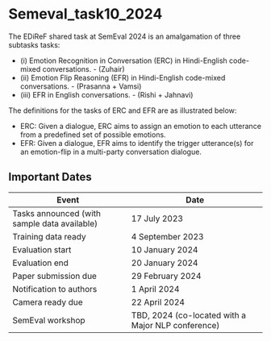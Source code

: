 # Semeval_task10_2024
The EDiReF shared task at SemEval 2024 is an amalgamation of three subtasks tasks:

- (i) Emotion Recognition in Conversation (ERC) in Hindi-English code-mixed conversations. - (Zuhair)
- (ii) Emotion Flip Reasoning (EFR) in Hindi-English code-mixed conversations. - (Prasanna + Vamsi)
- (iii) EFR in English conversations. - (Rishi + Jahnavi)

The definitions for the tasks of ERC and EFR are as illustrated below:

- ERC: Given a dialogue, ERC aims to assign an emotion to each utterance from a predefined set of possible emotions.
- EFR: Given a dialogue, EFR aims to identify the trigger utterance(s) for an emotion-flip in a multi-party conversation dialogue.

## Important Dates

| Event                                        | Date                                               |
| -------------------------------------------- | -------------------------------------------------- |
| Tasks announced (with sample data available) | 17 July 2023                                       |
| Training data ready                          | 4 September 2023                                   |
| Evaluation start                             | 10 January 2024                                    |
| Evaluation end                               | 20 January 2024                                    |
| Paper submission due                         | 29 February 2024                                   |
| Notification to authors                      | 1 April 2024                                       |
| Camera ready due                             | 22 April 2024                                      |
| SemEval workshop                             | TBD, 2024 (co-located with a Major NLP conference) |
